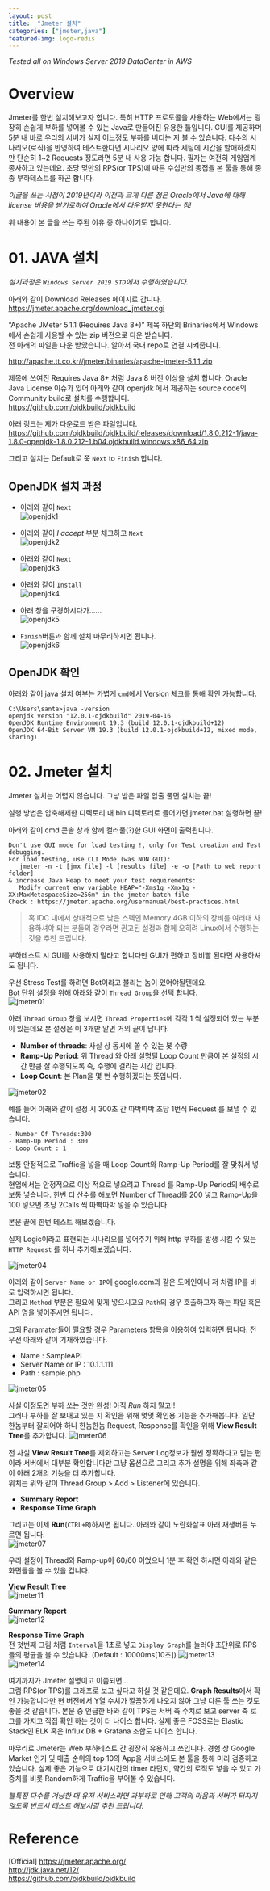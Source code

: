 ```yaml
---
layout: post
title:  "Jmeter 설치"
categories: ["jmeter,java"]
featured-img: logo-redis
---
```


*Tested all on Windows Server 2019 DataCenter in AWS*

# Overview

Jmeter를 한번 설치해보고자 합니다. 특히 HTTP 프로토콜을 사용하는 Web에서는 굉장히 손쉽게 부하를 넣어볼 수 있는 Java로 만들어진 유용한 툴입니다.
GUI를 제공하며 5분 내 바로 우리의 서버가 실제 어느정도 부하를 버티는 지 볼 수 있습니다.  다수의 시나리오(로직)을 반영하여 테스트한다면 시나리오 양에 따라 세팅에 시간을 할애하겠지만 단순히 1~2 Requests 정도라면 5분 내 사용 가능 합니다.  필자는 여전히 게임업계 종사하고 있는데요. 초당 몇만의 RPS(or TPS)에 따른 수십만의 동접을 본 툴을 통해 종종 부하테스트를 하곤 합니다.

 *이글을 쓰는 시점이 2019년이라 이전과 크게 다른 점은 Oracle에서 Java에 대해 license 비용을 받기로하여 Oracle에서 다운받지 못한다는 점!*

 위 내용이 본 글을 쓰는 주된 이유 중 하나이기도 합니다.


# 01. JAVA 설치

*설치과정은 `Windows Server 2019 STD`에서 수행하였습니다.*

아래와 같이 Download Releases 페이지로 갑니다.  
https://jmeter.apache.org/download_jmeter.cgi


“Apache JMeter 5.1.1 (Requires Java 8+)” 제목 하단의 Brinaries에서 Windows에서 손쉽게 사용할 수 있는 zip 버전으로 다운 받습니다.  
전 아래의 파일을 다운 받았습니다.  알아서 국내 repo로 연결 시켜줍니다.

http://apache.tt.co.kr//jmeter/binaries/apache-jmeter-5.1.1.zip

제목에 쓰여진 Requires Java 8+ 처럼 Java 8 버전 이상을 설치 합니다.
Oracle Java License 이슈가 있어 아래와 같이 openjdk 에서 제공하는 source code의 Community build로 설치를 수행합니다.  
https://github.com/ojdkbuild/ojdkbuild

아래 링크는 제가 다운로드 받은 파일입니다.  
https://github.com/ojdkbuild/ojdkbuild/releases/download/1.8.0.212-1/java-1.8.0-openjdk-1.8.0.212-1.b04.ojdkbuild.windows.x86_64.zip


그리고 설치는 Default로 쭉 `Next` to `Finish` 합니다.

## OpenJDK 설치 과정

- 아래와 같이 `Next`  
![openjdk1](/assets/posts/2019-05-30-jmeter-installation/01.png)

- 아래와 같이 *I accept* 부분 체크하고 `Next`  
![openjdk2](/assets/posts/2019-05-30-jmeter-installation/02.png)

- 아래와 같이 `Next`  
![openjdk3](/assets/posts/2019-05-30-jmeter-installation/03.png)

- 아래와 같이 `Install`  
![openjdk4](/assets/posts/2019-05-30-jmeter-installation/04.png)

- 아래 창을 구경하시다가......  
![openjdk5](/assets/posts/2019-05-30-jmeter-installation/05.png)

- `Finish`버튼과 함께 설치 마무리하시면 됩니다.  
![openjdk6](/assets/posts/2019-05-30-jmeter-installation/06.png)


## OpenJDK 확인

아래와 같이 java 설치 여부는 가볍게 `cmd`에서 Version 체크를 통해 확인 가능합니다. 
```
C:\Users\santa>java -version
openjdk version "12.0.1-ojdkbuild" 2019-04-16
OpenJDK Runtime Environment 19.3 (build 12.0.1-ojdkbuild+12)
OpenJDK 64-Bit Server VM 19.3 (build 12.0.1-ojdkbuild+12, mixed mode, sharing)

```

# 02. Jmeter 설치

Jmeter 설치는 어렵지 않습니다. 
그냥 받은 파일 압출 풀면 설치는 끝!

실행 방법은 압축해제한 디렉토리 내 bin 디렉토리로 들어가면 jmeter.bat 실행하면 끝!

아래와 같이 cmd 콘솔 창과 함께 컬러풀(?)한 GUI 화면이 출력됩니다. 

```
Don't use GUI mode for load testing !, only for Test creation and Test debugging.
For load testing, use CLI Mode (was NON GUI):
   jmeter -n -t [jmx file] -l [results file] -e -o [Path to web report folder]
& increase Java Heap to meet your test requirements:
   Modify current env variable HEAP="-Xms1g -Xmx1g -XX:MaxMetaspaceSize=256m" in the jmeter batch file
Check : https://jmeter.apache.org/usermanual/best-practices.html

```

> 혹 IDC 내에서 상대적으로 낮은 스펙인 Memory 4GB 이하의 장비를 여러대 사용하셔야 되는 분들의 경우라면 권고된 설정과 함께 오히려 Linux에서 수행하는 것을 추천 드립니다. 

부하테스트 시 GUI를 사용하지 말라고 합니다만 GUI가 편하고 장비빨 된다면 사용하셔도 됩니다.


우선 Stress Test를 하려면 Bot이라고 불리는 놈이 있어야될텐데요.  
Bot 단위 설정을 위해 아래와 같이 `Thread Group`을 선택 합니다.  
![jmeter01](/assets/posts/2019-05-30-jmeter-installation/j01.png)

아래 `Thread Group` 창을 보시면 `Thread Properties`에 각각 1 씩 설정되어 있는 부분이 있는데요
본 설정은 이 3개만 알면 거의 끝이 납니다. 
- **Number of threads**: 사실 상 동시에 쏠 수 있는 봇 수량
- **Ramp-Up Period**: 위 Thread 와 아래 설명될 Loop Count 만큼이 본 설정의 시간 만큼 잘 수행되도록 즉, 수행에 걸리는 시간 입니다.
- **Loop Count**: 본 Plan을 몇 번 수행하겠다는 뜻입니다.  

![jmeter02](/assets/posts/2019-05-30-jmeter-installation/j02.png)


예를 들어 아래와 같이 설정 시 300초 간 따박따박 초당 1번식 Request 를 보낼 수 있습니다. 
```
- Number Of Threads:300
- Ramp-Up Period : 300
- Loop Count : 1
```
보통 안정적으로 Traffic을 넣을 때 Loop Count와 Ramp-Up Period를 잘 맞춰서 넣습니다.  
현업에서는 안정적으로 이상 적으로 넣으려고 Thread 를 Ramp-Up Period의 배수로 보통 넣습니다. 한번 더 산수를 해보면 Number of Thread를 200 넣고 Ramp-Up을 100 넣으면 초당 2Calls 씩 따빡따박 넣을 수 있습니다.

본문 끝에 한번 테스트 해보겠습니다. 

실제 Logic이라고 표현되는 시나리오를 넣어주기 위해 http 부하를 발생 시킬 수 있는 `HTTP Request` 를 하나 추가해보겠습니다. 

![jmeter04](/assets/posts/2019-05-30-jmeter-installation/j04.png)

아래와 같이 `Server Name or IP`에 google.com과 같은 도메인이나 저 처럼 IP를 바로 입력하시면 됩니다.  
그리고 `Method` 부분은 필요에 맞게 넣으시고요 `Path`의 경우 호출하고자 하는 파일 혹은 API 명을 넣어주시면 됩니다. 

그외 Paramater들이 필요할 경우 Parameters 항목을 이용하여 입력하면 됩니다. 
전 우선 아래와 같이 기재하였습니다. 

- Name : SampleAPI
- Server Name or IP : 10.1.1.111
- Path : sample.php

![jmeter05](/assets/posts/2019-05-30-jmeter-installation/j05.png)

사실 이정도면 부하 쏘는 것만 완성! 아직 *Run* 하지 말고!!  
그러나 부하를 잘 보내고 있는 지 확인을 위해 몇몇 확인용 기능을 추가해봅니다.
일단 한놈부터 잘되어야 하니 한놈한놈 Request, Response를 확인을 위해 **View Result Tree**를 추가합니다. 
![jmeter06](/assets/posts/2019-05-30-jmeter-installation/j06.png)

전 사실  **View Result Tree**를 제외하고는 Server Log정보가 훨씬 정확하다고 믿는 편이라 서버에서 대부분 확인합니다만 그냥 옵션으로 그리고 추가 설명을 위해 좌측과 같이 아래 2개의 기능을 더 추가합니다.  
위치는 위와 같이 Thread Group > Add > Listener에 있습니다.  
- **Summary Report** 
- **Response Time Graph** 

그리고는 이제 **Run**(`CTRL+R`)하시면 됩니다. 아래와 같이 노란화살표 아래 재생버튼 누르면 됩니다.  
![jmeter07](/assets/posts/2019-05-30-jmeter-installation/j07.png)

우리 설정이 Thread와 Ramp-up이 60/60 이었으니 1분 후 확인 하시면 아래와 같은 화면들을 볼 수 있을 겁니다. 

**View Result Tree**  
![jmeter11](/assets/posts/2019-05-30-jmeter-installation/j11.png)

**Summary Report**  
![jmeter12](/assets/posts/2019-05-30-jmeter-installation/j12.png)

**Response Time Graph**  
전 첫번째 그림 처럼 `Interval`을 1초로 넣고 `Display Graph`를 눌러야 초단위로 RPS 들의 평균을 볼 수 있습니다.  (Default : 10000ms[10초])
![jmeter13](/assets/posts/2019-05-30-jmeter-installation/j13-1.png)  
![jmeter14](/assets/posts/2019-05-30-jmeter-installation/j13-2.png)


여기까지가 Jmeter 설명이고 이쯤되면...  
그럼 RPS(or TPS)를 그래프로 보고 싶다고 하실 것 같은데요. **Graph Results**에서 확인 가능합니다만 현 버전에서 Y열 수치가 깔끔하게 나오지 않아 그냥 다른 툴 쓰는 것도 좋을 것 같습니다.  본문 중 언급한 바와 같이 TPS는 서버 측 수치로 보고 server 측 로그를 가지고 직접 확인 하는 것이 더 나이스 합니다. 실제 좋은 FOSS로는 Elastic Stack인 ELK 혹은 Influx DB + Grafana 조합도 나이스 합니다.  

마무리로 Jmeter는 Web 부하테스트 간 굉장히 유용하고 쓰입니다. 
경험 상 Google Market 인기 및 매출 순위의 top 10의 App을 서비스에도 본 툴을 통해 미리 검증하고 있습니다.  실제 좋은 기능으로 대기시간의 timer 라던지, 약간의 로직도 넣을 수 있고 가중치를 비롯 Random하게 Traffic을 부어볼 수 있습니다.

*불특정 다수를 겨냥한 대 유저 서비스라면 과부하로 인해 고객의 마음과 서버가 터지지 않도록 반드시 테스트 해보시길 추천 드립니다.* 

# Reference

[Official] https://jmeter.apache.org/  
http://jdk.java.net/12/  
https://github.com/ojdkbuild/ojdkbuild  
